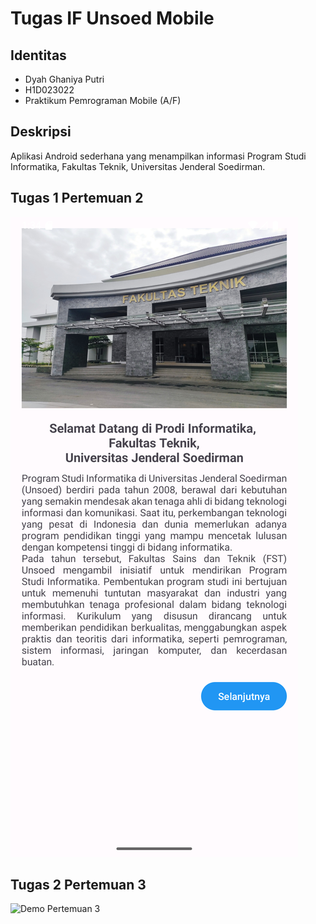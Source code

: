 # Tugas IF Unsoed Mobile

## Identitas
- Dyah Ghaniya Putri
- H1D023022
- Praktikum Pemrograman Mobile (A/F)

## Deskripsi
Aplikasi Android sederhana yang menampilkan informasi Program Studi Informatika, Fakultas Teknik, Universitas Jenderal Soedirman.  

## Tugas 1 Pertemuan 2
![Screenshot Pertemuan 2](docs/screenshot_pertemuan2.png)

## Tugas 2 Pertemuan 3
![Demo Pertemuan 3](docs/demo_perrtemuan3.gif)
